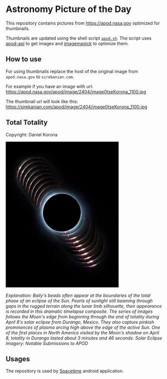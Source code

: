 # Astronomy Picture of the Day

This repository contains pictures from https://apod.nasa.gov optimized for thumbnails.

Thumbnails are updated using the shell script [`apod.sh`](apod.sh). The script
uses [apod-api](https://github.com/nasa/apod-api) to get images and [imagemagick](https://imagemagick.org) to
optimize them.

## How to use

For using thumbnails replace the host of the original image from `apod.nasa.gov` to `sirekanian.com`.

For example if you have an image with url:<br>
https://apod.nasa.gov/apod/image/2404/image0tseKorona_1100.jpg

The thumbnail url will look like this:<br>
https://sirekanian.com/apod/image/2404/image0tseKorona_1100.jpg

## Total Totality

Copyright: Daniel Korona

[![the picture of the day][1]][2]

_Explanation: Baily's beads often appear at the boundaries of the total phase of an eclipse of the Sun. Pearls of sunlight still beaming through gaps in the rugged terrain along the lunar limb silhouette, their appearance is recorded in this dramatic timelapse composite. The series of images follows the Moon's edge from beginning through the end of totality during April 8's solar eclipse from Durango, Mexico. They also capture pinkish prominences of plasma arcing high above the edge of the active Sun. One of the first places in North America visited by the Moon's shadow on April 8, totality in Durango lasted about 3 minutes and 46 seconds.   Solar Eclipse Imagery: Notable Submissions to APOD_

## Usages

The repository is used by [Spacetime][3] android application.

[1]: image/2404/image0tseKorona_1100.jpg

[2]: https://apod.nasa.gov/apod/image/2404/image0tseKorona_1100.jpg

[3]: https://github.com/sirekanian/spacetime
